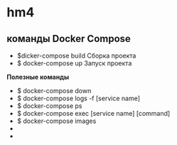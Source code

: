 # hm4
## команды Docker Compose

* $dicker-compose build Сборка проекта
* $ docker-compose up Запуск проекта

__Полезные команды__


* $ docker-compose down
* $ docker-compose logs -f [service name]
* $ docker-compose ps
* $ docker-compose exec [service name] [command]
* $ docker-compose images
*
*